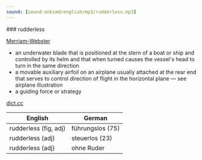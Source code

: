 ```yaml
---
sound: [sound:ankimd/english/mp3/rudderless.mp3]
---
```


\### rudderless

[Merriam-Webster](https://www.merriam-webster.com/dictionary/rudderless)

- an underwater blade that is positioned at the stern of a boat or ship and controlled by its helm and that when turned causes the vessel's head to turn in the same direction
- a movable auxiliary airfoil on an airplane usually attached at the rear end that serves to control direction of flight in the horizontal plane — see airplane illustration
- a guiding force or strategy

[dict.cc](https://www.dict.cc/rudderless)

| English        | German       |
| -------------- | ------------ |
| rudderless (fig, adj) | führungslos (75) |
| rudderless (adj) | steuerlos (23) |
| rudderless (adj) | ohne Ruder |
